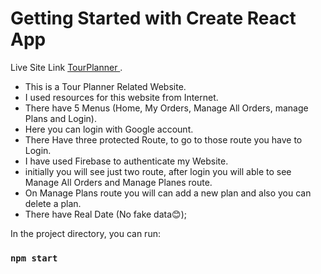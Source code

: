 # Getting Started with Create React App

Live Site Link [TourPlanner ](https://assignment-11-website.web.app).

- This is a Tour Planner Related Website.
- I used resources for this website from Internet.
- There have 5 Menus (Home, My Orders, Manage All Orders, manage Plans and Login).
- Here you can login with Google account.
- There Have three protected Route, to go to those route you have to Login.
- I have used Firebase to authenticate my Website.
- initially you will see just two route, after login you will able to see Manage All Orders and Manage Planes route.
- On Manage Plans route you will can add a new plan and also you can delete a plan.
- There have Real Date (No fake data😊);

In the project directory, you can run:

### `npm start`
